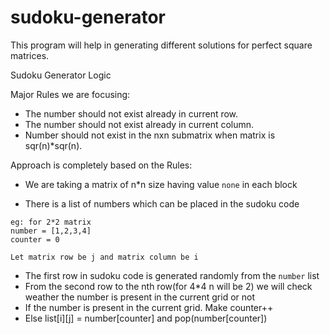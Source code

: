 # sudoku-generator

This program will help in generating different solutions for perfect square matrices.

Sudoku Generator Logic

Major Rules we are focusing:

- The number should not exist already in current row.
- The number should not exist already in current column.
- Number should not exist in the nxn submatrix when matrix is sqr(n)*sqr(n).

Approach is completely based on the Rules:

- We are taking a matrix of n*n size having value `none` in each block

- There is a list of numbers which can be placed in the sudoku code
```
eg: for 2*2 matrix
number = [1,2,3,4]
counter = 0 

Let matrix row be j and matrix column be i
```
- The first row in sudoku code is generated randomly from the `number` list
- From the second row to the nth row(for 4*4 n will be 2) we will check weather the number is present in the current grid or not
- If the number is present in the current grid. Make counter++ 
- Else list[i][j] = number[counter] and pop(number[counter]) 
